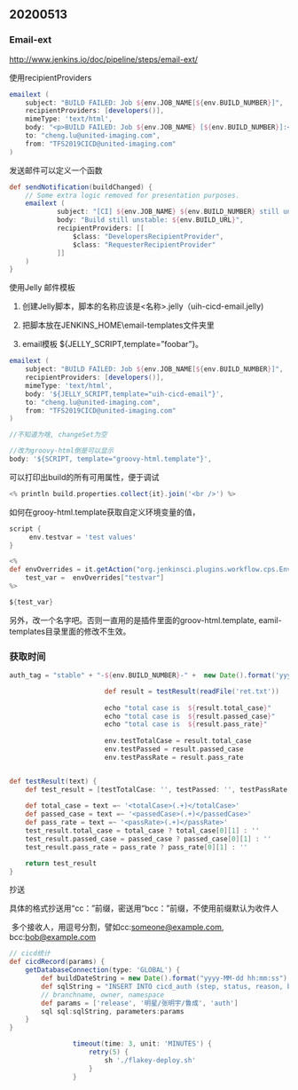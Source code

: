 ## 20200513





### Email-ext

http://www.jenkins.io/doc/pipeline/steps/email-ext/

使用recipientProviders

```groovy
emailext (
	subject: "BUILD FAILED: Job ${env.JOB_NAME[${env.BUILD_NUMBER}]",
    recipientProviders: [developers()],
    mimeType: 'text/html',
    body: "<p>BUILD FAILED: Job ${env.JOB_NAME} [${env.BUILD_NUMBER}]:</p><p>Check console output at <a href='${env.BUILD_URL}'>${env.JOB_NAME} [${env.BUILD_NUMBER}]</a></p>",
    to: "cheng.lu@united-imaging.com",
    from: "TFS2019CICD@united-imaging.com"
)
```

发送邮件可以定义一个函数

```groovy
def sendNotification(buildChanged) {
    // Some extra logic removed for presentation purposes.
    emailext (
            subject: "[CI] ${env.JOB_NAME} ${env.BUILD_NUMBER} still unstable",
            body: "Build still unstable: ${env.BUILD_URL}",
            recipientProviders: [[
                $class: "DevelopersRecipientProvider",
                $class: "RequesterRecipientProvider"
            ]]
    )
}
```



使用Jelly 邮件模板

1. 创建Jelly脚本，脚本的名称应该是<名称>.jelly（uih-cicd-email.jelly)

2. 把脚本放在JENKINS_HOME\email-templates文件夹里

3. email模板 ${JELLY_SCRIPT,template=”foobar”}。

```groovy
emailext (
	subject: "BUILD FAILED: Job ${env.JOB_NAME[${env.BUILD_NUMBER}]",
    recipientProviders: [developers()],
    mimeType: 'text/html',
    body: '${JELLY_SCRIPT,template="uih-cicd-email"}',
    to: "cheng.lu@united-imaging.com",
    from: "TFS2019CICD@united-imaging.com"
)

//不知道为啥, changeSet为空

//改为groovy-html倒是可以显示
body: '${SCRIPT, template="groovy-html.template"}',
```



可以打印出build的所有可用属性，便于调试

```groovy
<% println build.properties.collect{it}.join('<br />') %> 
```



如何在grooy-html.template获取自定义环境变量的值，

```groovy
script {
     env.testvar = 'test values'
}
```

```groovy
<%
def envOverrides = it.getAction("org.jenkinsci.plugins.workflow.cps.EnvActionImpl").getOverriddenEnvironment()
    test_var =  envOverrides["testvar"]
%>

${test_var}
```

另外，改一个名字吧。否则一直用的是插件里面的groov-html.template, eamil-templates目录里面的修改不生效。

### 获取时间

```groovy
auth_tag = "stable" + "-${env.BUILD_NUMBER}-" +  new Date().format('yyyyMMdd')
```



```groovy
                        def result = testResult(readFile('ret.txt'))
      
                        echo "total case is  ${result.total_case}"
                        echo "total case is  ${result.passed_case}"
                        echo "total case is  ${result.pass_rate}"
                        
                        env.testTotalCase = result.total_case
                        env.testPassed = result.passed_case
                        env.testPassRate = result.pass_rate


def testResult(text) {
    def test_result = [testTotalCase: '', testPassed: '', testPassRate: '']   
    
    def total_case = text =~ '<totalCase>(.+)</totalCase>'
    def passed_case = text =~ '<passedCase>(.+)</passedCase>'
    def pass_rate = text =~ '<passRate>(.+)</passRate>'
    test_result.total_case = total_case ? total_case[0][1] : ''
    test_result.passed_case = passed_case ? passed_case[0][1] : ''
    test_result.pass_rate = pass_rate ? pass_rate[0][1] : ''

    return test_result
}
```



抄送

​        具体的格式抄送用“cc：”前缀，密送用“bcc：”前缀，不使用前缀默认为收件人

​        多个接收人，用逗号分割，譬如cc:someone@example.com, bcc:bob@example.com



```groovy
// cicd统计
def cicdRecord(params) {
    getDatabaseConnection(type: 'GLOBAL') {
        def buildDateString = new Date().format("yyyy-MM-dd hh:mm:ss")
        def sqlString = "INSERT INTO cicd_auth (step, status, reason, builddate, buildno, jobname, branch, owner, namespace, duration) VALUES ('${_step}', '${_status}', '${_error}', '${buildDateString}', '${env.BUILD_NUMBER}', '${env.JOB_NAME}', ?, ?, ?, '${currentBuild.durationString}');"
        // branchname, owner, namespace
        def params = ['release', '明星/张明宇/鲁成', 'auth']
        sql sql:sqlString, parameters:params
    }
}
```



```groovy
                timeout(time: 3, unit: 'MINUTES') {
                    retry(5) {
                        sh './flakey-deploy.sh'
                    }
                }
```



